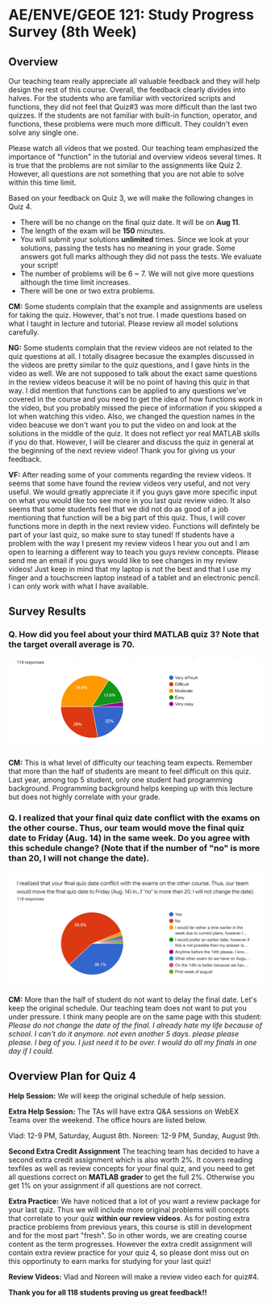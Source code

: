 # AE/ENVE/GEOE 121: Study Progress Survey (8th Week)

## Overview
Our teaching team really appreciate all valuable feedback and they will help design the rest of this course. Overall, the feedback clearly divides into halves. For the students who are familiar with vectorized scripts and functions, they did not feel that Quiz#3 was more difficult than the last two quizzes. If the students are not familiar with built-in function, operator, and functions, these problems were much more difficult. They couldn't even solve any single one. 

Please watch all videos that we posted. Our teaching team emphasized the importance of "function" in the tutorial and overview videos several times. It is true that the problems are not similar to the assignments like Quiz 2. However, all questions are not something that you are not able to solve within this time limit. 

Based on your feedback on Quiz 3, we will make the following changes in Quiz 4.
- There will be no change on the final quiz date. It will be on **Aug 11**.
- The length of the exam will be **150** minutes.
- You will submit your solutions **unlimited** times. Since we look at your solutions, passing the tests has no meaning in your grade. Some answers got full marks although they did not pass the tests. We evaluate your script!
- The number of problems will be 6 ~ 7. We will not give more questions although the time limit increases. 
- There will be one or two extra problems. 

**CM:** Some students complain that the example and assignments are useless for taking the quiz. However, that's not true. I made questions based on what I taught in lecture and tutorial. Please review all model solutions carefully. 

**NG:** Some students complain that the review videos are not related to the quiz questions at all. I totally disagree becasue the examples discussed in the videos are pretty similar to the quiz questions, and I gave hints in the video as well. We are not supposed to talk about the exact same questions in the review videos beacuse it will be no point of having this quiz in that way. I did mention that functions can be applied to any questions we've covered in the course and you need to get the idea of how functions work in the video, but you probably missed the piece of information if you skipped a lot when watching this video. Also, we changed the question names in the video beacuse we don't want you to put the video on and look at the solutions in the middle of the quiz. It does not reflect yor real MATLAB skills if you do that. However, I will be clearer and discuss the quiz in general at the beginning of the next review video! Thank you for giving us your feedback.

**VF:** After reading some of your comments regarding the review videos. It seems that some have found the review videos very useful, and not very useful. We would greatly appreciate it if you guys gave more specific input on what you would like too see more in you last quiz review video. It also seems that some students feel that we did not do as good of a job mentioning that function will be a big part of this quiz. Thus, I will cover functions more in depth in the next review video. Functions will defintely be part of your last quiz, so make sure to stay tuned! If students have a problem with the way I present my review videos I hear you out and I am open to learning a different way to teach you guys review concepts. Please send me an email if you guys would like to see changes in my review videos! Just keep in mind that my laptop is not the best and that I use my finger and a touchscreen laptop instead of a tablet and an electronic pencil. I can only work with what I have available.

## Survey Results
### Q. How did you feel about your third MATLAB quiz 3? Note that the target overall average is 70.
![](Q1.png)

**CM:** This is what level of difficulty our teaching team expects. Remember that more than the half of students are meant to feel difficult on this quiz. Last year, among top 5 student, only one student had programming background. Programming background helps keeping up with this lecture but does not highly correlate with your grade.  
  

### Q. I realized that your final quiz date conflict with the exams on the other course. Thus, our team would move the final quiz date to Friday (Aug. 14) in the same week. Do you agree with this schedule change? (Note that if the number of "no" is more than 20, I will not change the date).
![](Q2.png)

**CM:** More than the half of student do not want to delay the final date. Let's keep the original schedule. Our teaching team does not want to put you under pressure. I think many people are on the same page with this student:
*Please do not change the date of the final. I already hate my life because of school. I can't do it anymore. not even another 5 days. please please please. I beg of you. I just need it to be over. I would do all my finals in one day if I could.*

## Overview Plan for Quiz 4 

**Help Session:** We will keep the original schedule of help session.

**Extra Help Session:** The TAs will have extra Q&A sessions on WebEX Teams over the weekend. The office hours are listed below.

Vlad: 12-9 PM, Saturday, August 8th.
Noreen: 12-9 PM, Sunday, August 9th.

**Second Extra Credit Assignment** The teaching team has decided to have a second extra credit assignment which is also worth 2%. It covers reading texfiles as well as review concepts for your final quiz, and you need to get all questions correct on **MATLAB grader** to get the full 2%. Otherwise you get 1% on your assignment if all questions are not correct.

**Extra Practice:** We have noticed that a lot of you want a review package for your last quiz. Thus we will include more original problems will concepts that correlate to your quiz **within our review videos**. As for posting extra practice problems from previous years, this course is still in development and for the most part "fresh". So in other words, we are creating course content as the term progresses. However the extra credit assignment will contain extra review practice for your quiz 4, so please dont miss out on this opportinuty to earn marks for studying for your last quiz!

**Review Videos:** Vlad and Noreen will make a review video each for quiz#4.

**Thank you for all 118 students proving us great feedback!!**

